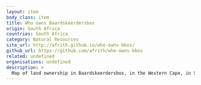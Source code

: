 ```yaml
---
layout: item
body_class: item
title: Who owns Baardskeerdersbos 
origin: South Africa
countries: South Africa
category: Natural Resources
site_url: http://afrith.github.io/who-owns-bbos/
github_url: https://github.com/afrith/who-owns-bbos
related: undefined
organisations: undefined
description: >
  Map of land ownership in Baardskeerdersbos, in the Western Cape, in South Africa
---
```

